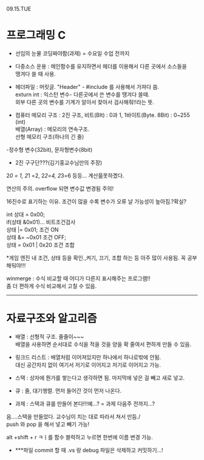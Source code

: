 09.15.TUE

# 프로그래밍 C

- 선임의 눈물  코딩짜야함(과제) = 수요일 수업 전까지

- 다중소스 운용 
	: 메인함수를 유지하면서 헤더를 이용해서 다른 곳에서 소스들을    
땡겨다 쓸 때 사용.

- 헤더파일 : 머릿글. "Header" - #include 를 사용해서 가져다 씀.   
exturn int : 익스턴 변수- 다른곳에서 쓴 변수를 땡겨다 쓸때.   
외부 다른 곳의 변수를 기계가 알아서 찾아서 검사해줘!!라는 뜻.   

- 컴퓨터 메모리 구조
	: 2진 구조,  비트(BIt) : 0과 1, 1바이트(Byte. 8Bit) : 0~255 (int)   
	배열(Array) : 메모리의 연속구조.   
	선형 메모리 구조(하나의 긴 줄)   

-정수형 변수(32bit),  문자형변수(8bit) 

- 2진 구구단???(김기홍교수님만의 주장)

2*0 = 1, 2*1 =2, 2*2=4, 2*3=6 등등... 계산읆못하곘다.


연산의 주의. overflow 되면 변수값 변경됨 주의!

16진수로 표기하는 이유. 조건이 많을 수록 변수가 오류 날 가능성이 높아짐.?확실?

int 상대 = 0x00;   
if(상태 &0x01)...     비트조건검사   
상태 |= 0x01;           조건 ON   
상태 &= ~0x01        조건 OFF;   
상태 = 0x01 | 0x20    조건 조합   

*게임 엔진 내 조건, 상태 등을 확인.,켜기, 끄기, 조합 하는 등 아주 많이 사용됨.
꼭 공부해둬야!!!

winmerge : 수식 비교할 때 어디가 다른지 표시해주는 프로그램!!   
좀 더 편하게 수식 비교해서 고칠 수 있음.


-----------------------------------------------------------------------------------------------


# 자료구조와 알고리즘

- 배열 : 선형적 구조. 줄줄이~~~   
배열을 사용하면 순서대로 수식을 적을 것을 양을 확 줄여서 편하게 만들 수 있음.

- 링크드 리스트 : 배열처럼 이어져있지만 하나에서 하나로밖에 안됨.   
대신 공간차지 없이 여기서 저기로 이어지고 저기로 이어지고 가능. 

- 스택 : 상자에 뭔가를 쌓는다고 생각하면 됨. 마지막에 넣은 걸 빼고 새로 넣고.

- 큐 : 줄, 대기행렬. 먼저 들어간 것이 먼저 나온다.


- 과제 : 스택과 큐를 만들어 본다!!!예...?  =  과제 다음주 전까지...?

음....스택을 만들었다. 교수님이 치는 대로 따라서 쳐서 만듬./   
push 와 pop 을 해서 넣고 빼기 가능!

alt +shift + r ㅋㅣ를 함수 블럭하고 누르면 한번에 이름 변경 가능.



- ***파일 commit 할 때 .vs 랑 debug 파일은 삭제하고 커밋하기...!
